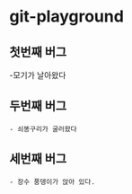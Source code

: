 # git-playground


## 첫번째 버그
 -모기가 날아왔다


## 두번째 버그

    - 쇠똥구리가 굴러왔다

## 세번째 버그
    - 장수 풍뎅이가 앉아 있다.